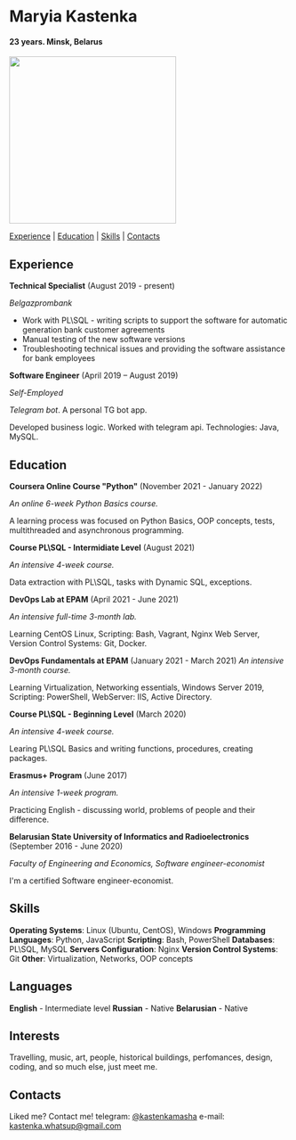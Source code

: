 # Maryia Kastenka #
#### 23 years. Minsk, Belarus ####


<img src="https://user-images.githubusercontent.com/23183802/158016884-f2402475-7d0a-4ed6-9e07-f00770a770dc.JPG" width="300" height="300" />


[Experience](#experience) | [Education](#education) | [Skills](#skills) | [Contacts](#contacts)


## Experience ##

**Technical Specialist** (August 2019 - present)

*Belgazprombank*
- Work with PL\SQL - writing scripts to support the software for automatic generation bank customer agreements
- Manual testing of the new software versions
- Troubleshooting technical issues and providing the software assistance for bank employees



**Software Engineer** (April 2019 – August 2019)

*Self-Employed*

*Telegram bot*. A personal TG bot app.

Developed business logic. Worked with telegram api.
Technologies: Java, MySQL.


## Education ##


**Coursera Online Course "Python"** (November 2021 - January 2022)

*An online 6-week Python Basics course.*

A learning process was focused on Python Basics, OOP concepts, tests, multithreaded and asynchronous programming.


**Course PL\SQL - Intermidiate Level** (August 2021)

*An intensive 4-week course.*

Data extraction with PL\SQL, tasks with Dynamic SQL, exceptions.


**DevOps Lab at EPAM** (April 2021 - June 2021)

*An intensive full-time 3-month lab.*

Learning CentOS Linux, Scripting: Bash, Vagrant, Nginx Web Server, Version Control Systems: Git, Docker.


**DevOps Fundamentals at EPAM** (January 2021 - March 2021)
*An intensive 3-month course.*

Learning Virtualization, Networking essentials, Windows Server 2019, Scripting: PowerShell,  WebServer: IIS, Active Directory.


**Course PL\SQL - Beginning Level** (March 2020)

*An intensive 4-week course.*

Learing PL\SQL Basics and writing functions, procedures, creating packages.


**Erasmus+ Program** (June 2017)

*An intensive 1-week program.*

Practicing English - discussing world, problems of people and their difference.


**Belarusian State University of Informatics and Radioelectronics** (September 2016 - June 2020)

*Faculty of Engineering and Economics, Software engineer-economist*
 
I'm a certified Software engineer-economist.

## Skills ##

**Operating Systems**: Linux (Ubuntu, CentOS), Windows
**Programming Languages**: Python, JavaScript
**Scripting**: Bash, PowerShell
**Databases**: PL\SQL, MySQL
**Servers Configuration**: Nginx
**Version Control Systems**: Git
**Other**: Virtualization, Networks, OOP concepts



## Languages ##

**English** - Intermediate level
**Russian** - Native
**Belarusian** - Native


## Interests ##

Travelling, music, art, people, historical buildings, perfomances, design, coding, and so much else, just meet me.

## Contacts ##

Liked me? Contact me!
telegram: [@kastenkamasha](https://t.me/kastenkamasha) 
e-mail: [kastenka.whatsup@gmail.com](mailto:kastenka.whatsup@gmail.com?subject=[GitHub%20Job%20Proposal]%20Hey!%20I%20have%20a%20proposal%20to%20you!)
